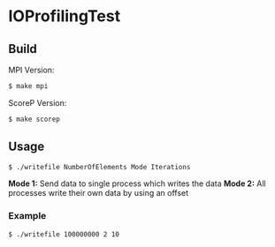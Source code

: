 # IOProfilingTest

## Build
MPI Version:
```sh
$ make mpi
```
ScoreP Version:
```sh
$ make scorep
```

## Usage
```sh
$ ./writefile NumberOfElements Mode Iterations
```
**Mode 1:** Send data to single process which writes the data
**Mode 2:** All processes write their own data by using an offset

### Example
```sh
$ ./writefile 100000000 2 10
```
